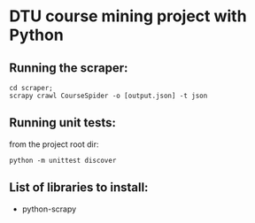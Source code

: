 DTU course mining project with Python
==============

Running the scraper:
--------------
    cd scraper;
    scrapy crawl CourseSpider -o [output.json] -t json


Running unit tests:
--------------
from the project root dir:

    python -m unittest discover


List of libraries to install:
--------------
- python-scrapy
